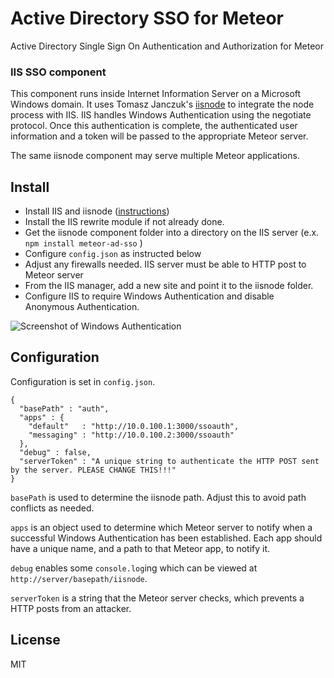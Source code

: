 # Active Directory SSO for Meteor

Active Directory Single Sign On Authentication and Authorization for Meteor

### IIS SSO component

This component runs inside Internet Information Server on a Microsoft Windows
domain. It uses Tomasz Janczuk's [iisnode](https://github.com/tjanczuk/iisnode) to integrate the node
process with IIS. IIS handles Windows Authentication using the negotiate protocol.
Once this authentication is complete, the authenticated user information and a token
will be passed to the appropriate Meteor server.

The same iisnode component may serve multiple Meteor applications.

## Install

* Install IIS and iisnode ([instructions](https://github.com/tjanczuk/iisnode#hosting-nodejs-applications-in-iis-on-windows))
* Install the IIS rewrite module if not already done.
* Get the iisnode component folder into a directory on the IIS server (e.x. `npm install meteor-ad-sso` )
* Configure `config.json` as instructed below
* Adjust any firewalls needed. IIS server must be able to HTTP post to Meteor server
* From the IIS manager, add a new site and point it to the iisnode folder.
* Configure IIS to require Windows Authentication and disable Anonymous Authentication.

![Screenshot of Windows Authentication](https://raw.githubusercontent.com/emgee3/meteor-ad-sso/master/iisnode-meteor-ad-sso/screenshot.png)

## Configuration

Configuration is set in `config.json`.

    {
      "basePath" : "auth",
      "apps" : {
        "default"   : "http://10.0.100.1:3000/ssoauth",
        "messaging" : "http://10.0.100.2:3000/ssoauth"
      },
      "debug" : false,
      "serverToken" : "A unique string to authenticate the HTTP POST sent by the server. PLEASE CHANGE THIS!!!"
    }

`basePath` is used to determine the iisnode path. Adjust this to avoid path conflicts as needed.

`apps` is an object used to determine which Meteor server to notify when a successful Windows
Authentication has been established. Each app should have a unique name, and a path to that
Meteor app, to notify it.

`debug` enables some `console.log`ing which can be viewed at `http://server/basepath/iisnode`.

`serverToken` is a string that the Meteor server checks, which prevents a HTTP posts from an attacker.

## License
MIT
